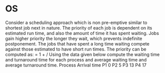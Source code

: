 # OS
Consider a scheduling approach which is non pre-emptive similar to shortest job next in nature. The priority of each job is dependent on its estimated run time, and also the amount of time it has spent waiting. Jobs gain higher priority the longer they wait, which prevents indefinite postponement. The jobs that have spent a long time waiting compete against those estimated to have short run times. The priority can be computed as:  = 1 +  /  Using the data given below compute the waiting time and turnaround time for each process and average waiting time and average turnaround time. Process Arrival time   P1 0   P2 5   P3 13   P4 17 
